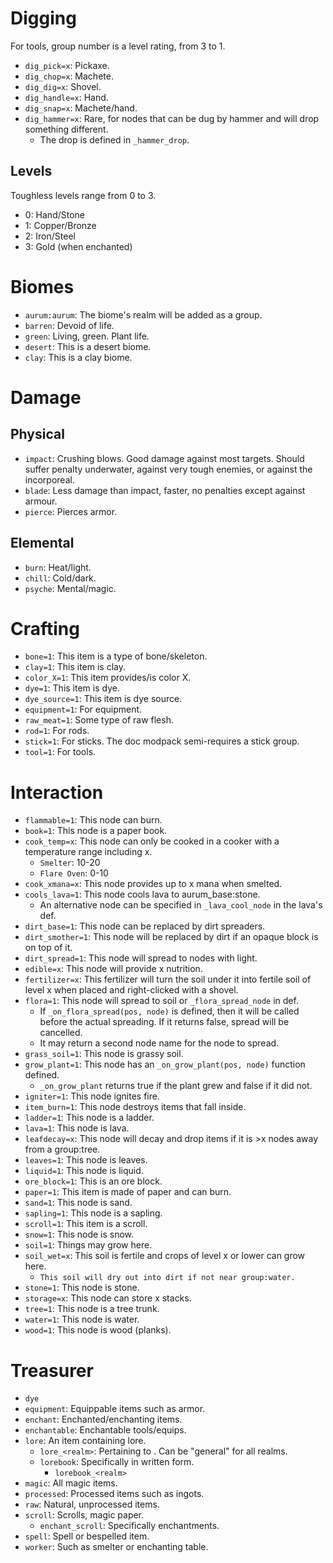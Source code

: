 # Digging
For tools, group number is a level rating, from 3 to 1.
* `dig_pick=x`: Pickaxe.
* `dig_chop=x`: Machete.
* `dig_dig=x`: Shovel.
* `dig_handle=x`: Hand.
* `dig_snap=x`: Machete/hand.
* `dig_hammer=x`: Rare, for nodes that can be dug by hammer and will drop something different.
	* The drop is defined in `_hammer_drop`.

## Levels
Toughless levels range from 0 to 3.
* 0: Hand/Stone
* 1: Copper/Bronze
* 2: Iron/Steel
* 3: Gold (when enchanted)

# Biomes
* `aurum:aurum`: The biome's realm will be added as a group.
* `barren`: Devoid of life.
* `green`: Living, green. Plant life.
* `desert`: This is a desert biome.
* `clay`: This is a clay biome.

# Damage
## Physical
* `impact`: Crushing blows. Good damage against most targets. Should suffer penalty underwater, against very tough enemies, or against the incorporeal.
* `blade`: Less damage than impact, faster, no penalties except against armour.
* `pierce`: Pierces armor.

## Elemental
* `burn`: Heat/light.
* `chill`: Cold/dark.
* `psyche`: Mental/magic.

# Crafting
* `bone=1`: This item is a type of bone/skeleton.
* `clay=1`: This item is clay.
* `color_X=1`: This item provides/is color X.
* `dye=1`: This item is dye.
* `dye_source=1`: This item is dye source.
* `equipment=1`: For equipment.
* `raw_meat=1`: Some type of raw flesh.
* `rod=1`: For rods.
* `stick=1`: For sticks. The doc modpack semi-requires a stick group.
* `tool=1`: For tools.

# Interaction
* `flammable=1`: This node can burn.
* `book=1`: This node is a paper book.
* `cook_temp=x`: This node can only be cooked in a cooker with a temperature range including x.
	* `Smelter`: 10-20
	* `Flare Oven`: 0-10
* `cook_xmana=x`: This node provides up to x mana when smelted.
* `cools_lava=1`: This node cools lava to aurum_base:stone.
	* An alternative node can be specified in `_lava_cool_node` in the lava's def.
* `dirt_base=1`: This node can be replaced by dirt spreaders.
* `dirt_smother=1`: This node will be replaced by dirt if an opaque block is on top of it.
* `dirt_spread=1`: This node will spread to nodes with light.
* `edible=x`: This node will provide x nutrition.
* `fertilizer=x`: This fertilizer will turn the soil under it into fertile soil of level x when placed and right-clicked with a shovel.
* `flora=1`: This node will spread to soil or `_flora_spread_node` in def.
	* If `_on_flora_spread(pos, node)` is defined, then it will be called before the actual spreading. If it returns false, spread will be cancelled.
	* It may return a second node name for the node to spread.
* `grass_soil=1`: This node is grassy soil.
* `grow_plant=1`: This node has an `_on_grow_plant(pos, node)` function defined.
	* `_on_grow_plant` returns true if the plant grew and false if it did not.
* `igniter=1`: This node ignites fire.
* `item_burn=1`: This node destroys items that fall inside.
* `ladder=1`: This node is a ladder.
* `lava=1`: This node is lava.
* `leafdecay=x`: This node will decay and drop items if it is >x nodes away from a group:tree.
* `leaves=1`: This node is leaves.
* `liquid=1`: This node is liquid.
* `ore_block=1`: This is an ore block.
* `paper=1`: This item is made of paper and can burn.
* `sand=1`: This node is sand.
* `sapling=1`: This node is a sapling.
* `scroll=1`: This item is a scroll.
* `snow=1`: This node is snow.
* `soil=1`: Things may grow here.
* `soil_wet=x`: This soil is fertile and crops of level x or lower can grow here.
	* `This soil will dry out into dirt if not near group:water.`
* `stone=1`: This node is stone.
* `storage=x`: This node can store x stacks.
* `tree=1`: This node is a tree trunk.
* `water=1`: This node is water.
* `wood=1`: This node is wood (planks).

# Treasurer
* `dye`
* `equipment`: Equippable items such as armor.
* `enchant`: Enchanted/enchanting items.
* `enchantable`: Enchantable tools/equips.
* `lore`: An item containing lore.
	* `lore_<realm>`: Pertaining to <realm>. Can be "general" for all realms.
	* `lorebook`: Specifically in written form.
		* `lorebook_<realm>`
* `magic`: All magic items.
* `processed`: Processed items such as ingots.
* `raw`: Natural, unprocessed items.
* `scroll`: Scrolls, magic paper.
	* `enchant_scroll`: Specifically enchantments.
* `spell`: Spell or bespelled item.
* `worker`: Such as smelter or enchanting table.
